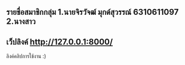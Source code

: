 รายชื่อสมาชิกกลุ่ม
1.นายจิรวัจฒ์ มุกด์สุวรรณ์ 6310611097
2.นางสาว
-----------------------
เว็ปลิงค์
http://127.0.0.1:8000/
-----------------------
ลิงค์คลิปการใช้งาน
:)
